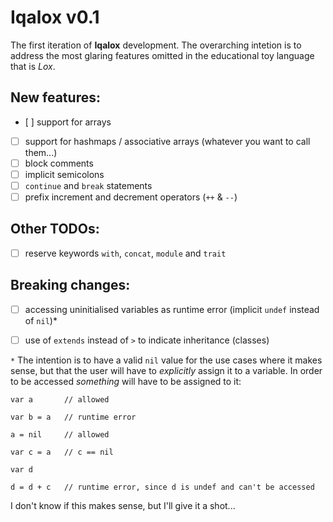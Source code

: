# Iqalox v0.1 #

The first iteration of **Iqalox** development. The overarching intetion
is to address the most glaring features omitted in the educational toy
language that is *Lox*.

## New features: ##
- [ ] support for arrays
- [ ] support for hashmaps / associative arrays (whatever you want to call them...)
- [ ] block comments
- [ ] implicit semicolons
- [ ] `continue` and `break` statements
- [ ] prefix increment and decrement operators (`++` & `--`)

## Other TODOs: ##
- [ ] reserve keywords `with`, `concat`, `module` and `trait` 

## Breaking changes: ##
- [ ] accessing uninitialised variables as runtime error (implicit `undef` instead of `nil`)*
- [ ] use of `extends` instead of `>` to indicate inheritance (classes)


`*` The intention is to have a valid `nil` value for the use cases where it makes sense, but that the user will have to *explicitly* assign it to a variable. In order to be accessed *something* will have to be assigned to it:

```
var a       // allowed

var b = a   // runtime error

a = nil     // allowed

var c = a   // c == nil

var d

d = d + c   // runtime error, since d is undef and can't be accessed
```

I don't know if this makes sense, but I'll give it a shot...
